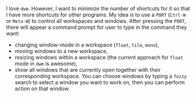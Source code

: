 I love `dwm`. However, I want to minimize the number of shortcuts for it so that I have more shortcuts for other programs. My idea is to use a `PORT` (`Ctrl-W` or `Meta-W`) to control all workspaces and windows. After pressing the `PORT`, there will appear a command prompt for user to type in the command they want: 
- changing window-mode in a workspace (`float`, `tile`, `mono`),
- moving windows to a new workspace, 
- resizing windows within a workspace (the current approach for `float` mode in `dwm` is awesome), 
- show all windows that are currently open together with their corresponding workspace.
You can choose windows by typing a `fuzzy` search to select a window you want to work on, then you can perform action on that window.
